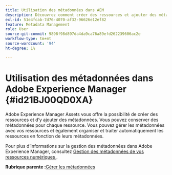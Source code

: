 ```yaml
---
title: Utilisation des métadonnées dans AEM
description: Découvrez comment créer des ressources et ajouter des métadonnées à l’aide d’Adobe Experience Manager Assets. Gérez les métadonnées à partir d’AEM Guides.
exl-id: 51e4fcab-7d76-4070-af32-96626e12ef82
feature: Metadata Management
role: User
source-git-commit: 9898f98d897da4da9ca76a89efd262239606ac2e
workflow-type: tm+mt
source-wordcount: '94'
ht-degree: 1%

---
```


# Utilisation des métadonnées dans Adobe Experience Manager {#id21BJ00QD0XA}

Adobe Experience Manager Assets vous offre la possibilité de créer des ressources et d’y ajouter des métadonnées. Vous pouvez conserver des métadonnées pour chaque ressource. Vous pouvez gérer les métadonnées avec vos ressources et également organiser et traiter automatiquement les ressources en fonction de leurs métadonnées.

Pour plus d’informations sur la gestion des métadonnées dans Adobe Experience Manager, consultez [ Gestion des métadonnées de vos ressources numériques ](https://experienceleague.adobe.com/docs/experience-manager-65/assets/using/metadata.html?lang=fr).

**Rubrique parente :**&#x200B;[ Gérer les métadonnées](manage-metadata.md)
